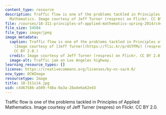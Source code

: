 ```yaml
---
content_type: resource
description: Traffic flow is one of the problems tackled in Principles of Applied
  Mathematics. Image courtesy of Jeff Turner (respres) on Flickr. CC BY 2.0.
file: /courses/18-311-principles-of-applied-mathematics-spring-2014/c4467586a509f48a0a3a28a4e6a62e43_18-311s14.jpg
file_size: 54504
file_type: image/jpeg
image_metadata:
  caption: Traffic flow is one of the problems tackled in Principles of Applied Mathematics.
    (Image courtesy of [Jeff Turner](https://flic.kr/p/4STFMz) (respres) on Flickr.
    CC BY 2.0.)
  credit: Image courtesy of Jeff Turner (respres) on Flickr. CC BY 2.0.
  image-alt: Traffic jam on Los Angeles highway.
learning_resource_types: []
license: https://creativecommons.org/licenses/by-nc-sa/4.0/
ocw_type: OCWImage
resourcetype: Image
title: 18-311s14.jpg
uid: c4467586-a509-f48a-0a3a-28a4e6a62e43
---
```

Traffic flow is one of the problems tackled in Principles of Applied Mathematics. Image courtesy of Jeff Turner (respres) on Flickr. CC BY 2.0.
